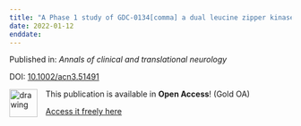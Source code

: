 ```yaml
---
title: "A Phase 1 study of GDC-0134[comma] a dual leucine zipper kinase inhibitor[comma] in ALS."
date: 2022-01-12
enddate:
---
```


Published in: *Annals of clinical and translational neurology*

DOI: [10.1002/acn3.51491](https://doi.org/10.1002/acn3.51491)

<img src="https://upload.wikimedia.org/wikipedia/commons/thumb/7/77/Open_Access_logo_PLoS_transparent.svg/800px-Open_Access_logo_PLoS_transparent.svg.png" alt="drawing" width="50" align="left"/> &nbsp;&nbsp;&nbsp;This publication is available in **Open Access**! (Gold OA)

&nbsp;&nbsp;&nbsp;[Access it freely here](https://onlinelibrary.wiley.com/doi/pdfdirect/10.1002/acn3.51491
)

